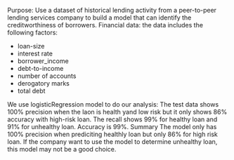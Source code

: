 Purpose:
Use a dataset of historical lending activity from a peer-to-peer lending services company to build a model that can identify the creditworthiness of borrowers.
Financial data: 
the data includes the following factors:
- loan-size
- interest rate
- borrower_income
- debt-to-income
- number of accounts
- derogatory marks
- total debt

We use logisticRegression model to do our analysis:
The test data shows 100% precision when the laon is health yand low risk but it only shows 86% accuracy with high-risk loan. 
The recall shows 99% for healthy loan and 91% for unhealthy loan. 
Accuracy is 99%. 
Summary
The model only has 100% precision when prediciting healthly loan but only 86% for high risk loan. If the company want to use the model to determine unhealthy loan, this model may not be a good choice.

